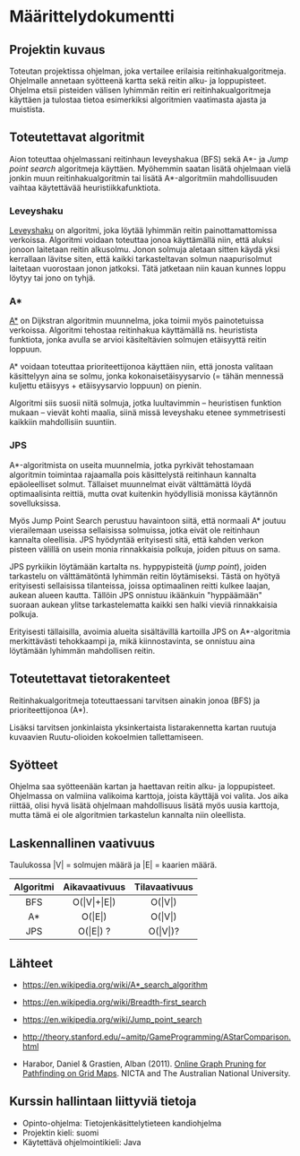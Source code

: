 # Määrittelydokumentti

## Projektin kuvaus

Toteutan projektissa ohjelman, joka vertailee erilaisia reitinhakualgoritmeja. Ohjelmalle annetaan syötteenä kartta sekä reitin alku- ja loppupisteet. Ohjelma etsii pisteiden välisen lyhimmän reitin eri reitinhakualgoritmeja käyttäen ja tulostaa tietoa esimerkiksi algoritmien vaatimasta ajasta ja muistista.

## Toteutettavat algoritmit

Aion toteuttaa ohjelmassani reitinhaun leveyshakua (BFS) sekä A\*- ja _Jump point search_ algoritmeja käyttäen. Myöhemmin saatan lisätä ohjelmaan vielä jonkin muun reitinhakualgoritmin tai lisätä A\*-algoritmiin mahdollisuuden vaihtaa käytettävää heuristiikkafunktiota.

### Leveyshaku

[Leveyshaku](https://en.wikipedia.org/wiki/Breadth-first_search) on algoritmi, joka löytää lyhimmän reitin painottamattomissa verkoissa. Algoritmi voidaan toteuttaa jonoa käyttämällä niin, että aluksi jonoon laitetaan reitin alkusolmu. Jonon solmuja aletaan sitten käydä yksi kerrallaan lävitse siten, että kaikki tarkasteltavan solmun naapurisolmut laitetaan vuorostaan jonon jatkoksi. Tätä jatketaan niin kauan kunnes loppu löytyy tai jono on tyhjä.

### A\*

[A\*](https://en.wikipedia.org/wiki/A*_search_algorithm) on Dijkstran algoritmin muunnelma, joka toimii myös painotetuissa verkoissa. Algoritmi tehostaa reitinhakua käyttämällä ns. heuristista funktiota, jonka avulla se arvioi käsiteltävien solmujen etäisyyttä reitin loppuun.

A\* voidaan toteuttaa prioriteettijonoa käyttäen niin, että jonosta valitaan käsittelyyn aina se solmu, jonka kokonaisetäisyysarvio (= tähän mennessä kuljettu etäisyys + etäisyysarvio loppuun) on pienin.

Algoritmi siis suosii niitä solmuja, jotka luultavimmin – heuristisen funktion mukaan – vievät kohti maalia, siinä missä leveyshaku etenee symmetrisesti kaikkiin mahdollisiin suuntiin.

### JPS

A\*-algoritmista on useita muunnelmia, jotka pyrkivät tehostamaan algoritmin toimintaa rajaamalla pois käsittelystä reitinhaun kannalta epäoleelliset solmut. Tällaiset muunnelmat eivät välttämättä löydä optimaalisinta reittiä, mutta ovat kuitenkin hyödyllisiä monissa käytännön sovelluksissa.

Myös Jump Point Search perustuu havaintoon siitä, että normaali A\* joutuu vierailemaan useissa sellaisissa solmuissa, jotka eivät ole reitinhaun kannalta oleellisia. JPS hyödyntää erityisesti sitä, että kahden verkon pisteen välillä on usein monia rinnakkaisia polkuja, joiden pituus on sama.

JPS pyrkiikin löytämään kartalta ns. hyppypisteitä (_jump point_), joiden tarkastelu on välttämätöntä lyhimmän reitin löytämiseksi. Tästä on hyötyä erityisesti sellaisissa tilanteissa, joissa optimaalinen reitti kulkee laajan, aukean alueen kautta. Tällöin JPS onnistuu ikäänkuin "hyppäämään" suoraan aukean ylitse tarkastelematta kaikki sen halki vieviä rinnakkaisia polkuja.

Erityisesti tällaisilla, avoimia alueita sisältävillä kartoilla JPS on A\*-algoritmia merkittävästi tehokkaampi ja, mikä kiinnostavinta, se onnistuu aina löytämään lyhimmän mahdollisen reitin.

## Toteutettavat tietorakenteet

Reitinhakualgoritmeja toteuttaessani tarvitsen ainakin jonoa (BFS) ja prioriteettijonoa (A\*).

Lisäksi tarvitsen jonkinlaista yksinkertaista listarakennetta kartan ruutuja kuvaavien Ruutu-olioiden kokoelmien tallettamiseen.

## Syötteet

Ohjelma saa syötteenään kartan ja haettavan reitin alku- ja loppupisteet. Ohjelmassa on valmiina valikoima karttoja, joista käyttäjä voi valita. Jos aika riittää, olisi hyvä lisätä ohjelmaan mahdollisuus lisätä myös uusia karttoja, mutta tämä ei ole algoritmien tarkastelun kannalta niin oleellista.

## Laskennallinen vaativuus

Taulukossa |V| = solmujen määrä ja |E| = kaarien määrä.

| Algoritmi | Aikavaativuus  | Tilavaativuus |
| :-------: | :------------: | :-----------: |
|    BFS    | O(\|V\|+\|E\|) |   O(\|V\|)    |
|    A\*    |    O(\|E\|)    |   O(\|V\|)    |
|    JPS    |   O(\|E\|) ?   |   O(\|V\|)?   |

## Lähteet

- https://en.wikipedia.org/wiki/A*_search_algorithm

- https://en.wikipedia.org/wiki/Breadth-first_search

- https://en.wikipedia.org/wiki/Jump_point_search

- http://theory.stanford.edu/~amitp/GameProgramming/AStarComparison.html

- Harabor, Daniel & Grastien, Alban (2011). [Online Graph Pruning for Pathfinding on Grid Maps](http://users.cecs.anu.edu.au/~dharabor/data/papers/harabor-grastien-aaai11.pdf). NICTA and The Australian National University.

## Kurssin hallintaan liittyviä tietoja

- Opinto-ohjelma: Tietojenkäsittelytieteen kandiohjelma
- Projektin kieli: suomi
- Käytettävä ohjelmointikieli: Java
